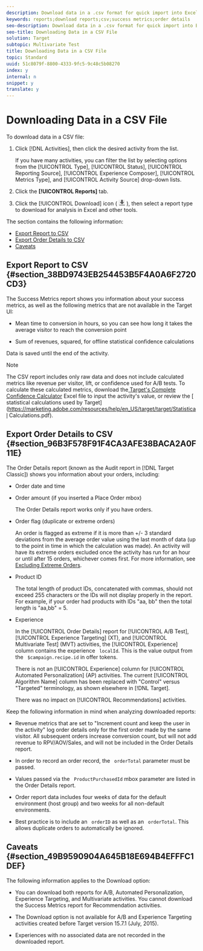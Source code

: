 ```yaml
---
description: Download data in a .csv format for quick import into Excel, Access, or other data analysis programs.
keywords: reports;download reports;csv;success metrics;order details
seo-description: Download data in a .csv format for quick import into Excel, Access, or other data analysis programs.
seo-title: Downloading Data in a CSV File
solution: Target
subtopic: Multivariate Test
title: Downloading Data in a CSV File
topic: Standard
uuid: 51c8079f-8800-4333-9fc5-9c48c5b08270
index: y
internal: n
snippet: y
translate: y
---
```


# Downloading Data in a CSV File

To download data in a CSV file: 


1. Click [!DNL  Activities], then click the desired activity from the list. 

   If you have many activities, you can filter the list by selecting options from the [!UICONTROL  Type], [!UICONTROL  Status], [!UICONTROL  Reporting Source], [!UICONTROL  Experience Composer], [!UICONTROL  Metrics Type], and [!UICONTROL  Activity Source] drop-down lists. 

1. Click the **[!UICONTROL  Reports]** tab. 

1. Click the [!UICONTROL  Download] icon (  ![](assets/icon_download_report.png) ), then select a report type to download for analysis in Excel and other tools. 



The section contains the following information: 


* [ Export Report to CSV](../c_reports/c_downloading-data-in-csv-file.md#section_38BD9743EB254453B5F4A0A6F2720CD3)
* [ Export Order Details to CSV](../c_reports/c_downloading-data-in-csv-file.md#section_96B3F578F91F4CA3AFE38BACA2A0F11E)
* [ Caveats](../c_reports/c_downloading-data-in-csv-file.md#section_49B9590904A645B18E694B4EFFFC1DEF)


## Export Report to CSV {#section_38BD9743EB254453B5F4A0A6F2720CD3}

The Success Metrics report shows you information about your success metrics, as well as the following metrics that are not available in the Target UI: 


* Mean time to conversion in hours, so you can see how long it takes the average visitor to reach the conversion point 

* Sum of revenues, squared, for offline statistical confidence calculations 



Data is saved until the end of the activity. 


>[!NOTE]
>
>The CSV report includes only raw data and does not include calculated metrics like revenue per visitor, lift, or confidence used for A/B tests. To calculate these calculated metrics, download the[ Target's Complete Confidence Calculator](https://marketing.adobe.com/resources/help/en_US/target/target/complete_confidence_calculator.xlsx) Excel file to input the activity's value, or review the [ statistical calculations used by Target](https://marketing.adobe.com/resources/help/en_US/target/target/Statistical Calculations.pdf). 



## Export Order Details to CSV {#section_96B3F578F91F4CA3AFE38BACA2A0F11E}

The Order Details report (known as the Audit report in [!DNL  Target Classic]) shows you information about your orders, including: 


* Order date and time 

* Order amount (if you inserted a Place Order mbox) 

  The Order Details report works only if you have orders. 

* Order flag (duplicate or extreme orders) 

  An order is flagged as extreme if it is more than +/- 3 standard deviations from the average order value using the last month of data (up to the point in time in which the calculation was made). An activity will have its extreme orders excluded once the activity has run for an hour or until after 15 orders, whichever comes first. For more information, see [ Excluding Extreme Orders](../c_reports/c_report-settings/t_excluding_extreme_orders.md#task_2AE7743FFCDD466DAEEB720BE5F33DAA). 

* Product ID 

  The total length of product IDs, concatenated with commas, should not exceed 255 characters or the IDs will not display properly in the report. For example, if your order had products with IDs "aa, bb" then the total length is "aa,bb" = 5. 

* Experience 

  In the [!UICONTROL  Order Details] report for [!UICONTROL  A/B Test], [!UICONTROL  Experience Targeting] (XT), and [!UICONTROL  Multivariate Test] (MVT) activities, the [!UICONTROL  Experience] column contains the experience ` localId`. This is the value output from the ` $campaign.recipe.id` in offer tokens. 

  There is not an [!UICONTROL  Experience] column for [!UICONTROL  Automated Personalization] (AP) activities. The current [!UICONTROL  Algorithm Name] column has been replaced with "Control" versus "Targeted" terminology, as shown elsewhere in [!DNL  Target]. 

  There was no impact on [!UICONTROL  Recommendations] activities. 



Keep the following information in mind when analyzing downloaded reports: 


* Revenue metrics that are set to "Increment count and keep the user in the activity" log order details only for the first order made by the same visitor. All subsequent orders increase conversion count, but will not add revenue to RPV/AOV/Sales, and will not be included in the Order Details report. 

* In order to record an order record, the ` orderTotal` parameter must be passed. 

* Values passed via the ` ProductPurchasedId` mbox parameter are listed in the Order Details report. 

* Order report data includes four weeks of data for the default environment (host group) and two weeks for all non-default environments. 

* Best practice is to include an ` orderID` as well as an ` orderTotal`. This allows duplicate orders to automatically be ignored. 



## Caveats {#section_49B9590904A645B18E694B4EFFFC1DEF}

The following information applies to the Download option: 


* You can download both reports for A/B, Automated Personalization, Experience Targeting, and Multivariate activities. You cannot download the Success Metrics report for Recommendation activities. 

* The Download option is not available for A/B and Experience Targeting activities created before Target version 15.7.1 (July, 2015). 

* Experiences with no associated data are not recorded in the downloaded report. 


